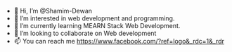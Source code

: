 - 👋 Hi, I’m @Shamim-Dewan
- 👀 I’m interested in web development and programming.
- 🌱 I’m currently learning  MEARN Stack Web Development.
- 💞️ I’m looking to collaborate on Web development
- 📫 You can reach me https://www.facebook.com/?ref=logo&_rdc=1&_rdr

<!---
Shamim-Dewan/Shamim-Dewan is a ✨ special ✨ repository because its `README.md` (this file) appears on your GitHub profile.
You can click the Preview link to take a look at your changes.
--->
